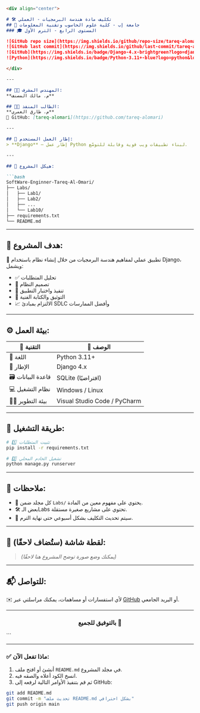 

````markdown
<div align="center">

# 🛠️ تكليف مادة هندسة البرمجيات - العملي  
## 🏫 جامعة إب - كلية علوم الحاسوب وتقنية المعلومات  
### 🎓 المستوى الرابع - الترم الأول

![GitHub repo size](https://img.shields.io/github/repo-size/tareq-alomari/SoftWare-Enginner-Tareq-Al-Omari?color=blue&style=flat-square)
![GitHub last commit](https://img.shields.io/github/last-commit/tareq-alomari/SoftWare-Enginner-Tareq-Al-Omari?color=green&style=flat-square)
![GitHub](https://img.shields.io/badge/Django-4.x-brightgreen?logo=django&logoColor=white&style=flat-square)
![Python](https://img.shields.io/badge/Python-3.11+-blue?logo=python&logoColor=white&style=flat-square)

</div>

---

## 👨‍🏫 المهندس المشرف:
**م. مالك المصنف**

## 👨‍💻 الطالب المنفذ:
**م. طارق العمري**  
🔗 GitHub: [tareq-alomari](https://github.com/tareq-alomari)

---

## 🚀 إطار العمل المستخدم:
> **Django** – إطار عمل Python لبناء تطبيقات ويب قوية وقابلة للتوسّع.

---

## 📁 هيكل المشروع:

```bash
SoftWare-Enginner-Tareq-Al-Omari/
├── Labs/
│   ├── Lab1/
│   ├── Lab2/
│   ├── ...
│   └── Lab10/
├── requirements.txt
└── README.md
````

---

## 🎯 هدف المشروع:

📌 تطبيق عملي لمفاهيم هندسة البرمجيات من خلال إنشاء نظام باستخدام Django، ويشمل:

* ✅ تحليل المتطلبات
* 🧠 تصميم النظام
* 🧪 تنفيذ واختبار التطبيق
* 🧾 التوثيق والكتابة الفنية
* 📈 الالتزام بمبادئ SDLC وأفضل الممارسات

---

## ⚙️ بيئة العمل:

| 🧩 التقنية         | 💬 الوصف                     |
| ------------------ | ---------------------------- |
| 🐍 اللغة           | Python 3.11+                 |
| 🚀 الإطار          | Django 4.x                   |
| 🗃️ قاعدة البيانات | SQLite (افتراضيًا)           |
| 💻 نظام التشغيل    | Windows / Linux              |
| 🧑‍💻 بيئة التطوير | Visual Studio Code / PyCharm |

---

## 🧪 طريقة التشغيل:

```bash
# 1️⃣ تثبيت المتطلبات
pip install -r requirements.txt

# 2️⃣ تشغيل الخادم المحلي
python manage.py runserver
```

---

## 📂 ملاحظات:

* 📌 كل مجلد ضمن `Labs/` يحتوي على مفهوم معين من المادة.
* 🛠️ بعض الـLabs تحتوي على مشاريع صغيرة مستقلة.
* 📆 سيتم تحديث التكليف بشكل أسبوعي حتى نهاية الترم.

---

## 📸 لقطة شاشة (ستُضاف لاحقًا):

> *(يمكنك وضع صورة توضح المشروع هنا لاحقًا)*

---

## 📬 للتواصل:

✉️ لأي استفسارات أو مساهمات، يمكنك مراسلتي عبر [GitHub](https://github.com/tareq-alomari) أو البريد الجامعي.

---

<div align="center">

### بالتوفيق للجميع 🌟

</div>
```

---

### ✅ ماذا تفعل الآن:

1. أنشئ أو افتح ملف `README.md` في مجلد المشروع.
2. انسخ الكود أعلاه والصقه فيه.
3. ثم قم بتنفيذ الأوامر التالية لرفعه إلى GitHub:

```bash
git add README.md
git commit -m "تحديث ملف README.md بشكل احترافي"
git push origin main
```
